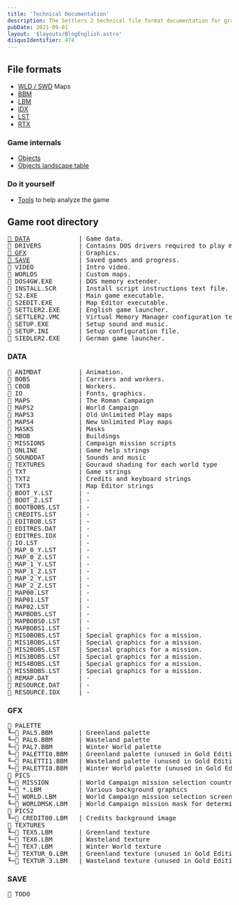 ```yaml
---
title: 'Technical Documentation'
description: The Settlers 2 technical file format documentation for graphics, map files, sprites, palettes, localization, saved games and other.
pubDate: 2021-09-01
layout: '$layouts/BlogEnglish.astro'
disqusIdentifier: 474
---
```


## File formats

-   [WLD / SWD](/documentation/world-map-file-format-wldswd) Maps
-   [BBM](/documentation/bbm-file-format)
-   [LBM](/documentation/graphics-files-lbm)
-   [IDX](/documentation/idx-dat-file-format)
-   [LST](/documentation/lst-file-format)
-   [RTX](/documentation/mission-resource-text)

### Game internals

-   [Objects](/documentation/objects)
-   [Objects landscape table](/documentation/objects-landscape-table)

### Do it yourself

-   [Tools](/documentation/tools) to help analyze the game

## Game root directory

<pre>
<a href="#data">📁 DATA</a>             | Game data.
📁 DRIVERS          | Contains DOS drivers required to play music and sounds.
<a href="#gfx">📁 GFX</a>              | Graphics.
<a href="#save">📁 SAVE</a>             | Saved games and progress.
📁 VIDEO            | Intro video.
📁 WORLDS           | Custom maps.
📄 DOS4GW.EXE       | DOS memory extender.
📄 INSTALL.SCR      | Install script instructions text file.
📄 S2.EXE           | Main game executable.
📄 S2EDIT.EXE       | Map Editor executable.
📄 SETTLER2.EXE     | English game launcher.
📄 SETTLER2.VMC     | Virtual Memory Manager configuration text file.
📄 SETUP.EXE        | Setup sound and music.
📄 SETUP.INI        | Setup configuration file.
📄 SIEDLER2.EXE     | German game launcher.
</pre>

### DATA

<pre>
📁 ANIMDAT          | Animation.
📁 BOBS             | Carriers and workers.
📁 CBOB             | Workers.
📁 IO               | Fonts, graphics.
📁 MAPS             | The Roman Campaign
📁 MAPS2            | World Campaign
📁 MAPS3            | Old Unlimited Play maps
📁 MAPS4            | New Unlimited Play maps
📁 MASKS            | Masks
📁 MBOB             | Buildings
📁 MISSIONS         | Campaign mission scripts
📁 ONLINE           | Game help strings
📁 SOUNDDAT         | Sounds and music
📁 TEXTURES         | Gouraud shading for each world type
📁 TXT              | Game strings
📁 TXT2             | Credits and keyboard strings
📁 TXT3             | Map Editor strings
📄 BOOT_Y.LST       | -
📄 BOOT_Z.LST       | -
📄 BOOTBOBS.LST     | -
📄 CREDITS.LST      | -
📄 EDITBOB.LST      | -
📄 EDITRES.DAT      | -
📄 EDITRES.IDX      | -
📄 IO.LST           | -
📄 MAP_0_Y.LST      | -
📄 MAP_0_Z.LST      | -
📄 MAP_1_Y.LST      | -
📄 MAP_1_Z.LST      | -
📄 MAP_2_Y.LST      | -
📄 MAP_2_Z.LST      | -
📄 MAP00.LST        | -
📄 MAP01.LST        | -
📄 MAP02.LST        | -
📄 MAPBOBS.LST      | -
📄 MAPBOBS0.LST     | -
📄 MAPBOBS1.LST     | -
📄 MIS0BOBS.LST     | Special graphics for a mission.
📄 MIS1BOBS.LST     | Special graphics for a mission.
📄 MIS2BOBS.LST     | Special graphics for a mission.
📄 MIS3BOBS.LST     | Special graphics for a mission.
📄 MIS4BOBS.LST     | Special graphics for a mission.
📄 MIS5BOBS.LST     | Special graphics for a mission.
📄 REMAP.DAT        | -
📄 RESOURCE.DAT     | -
📄 RESOURCE.IDX     | -
</pre>

### GFX

<pre>
📁 PALETTE
╙─📄 PAL5.BBM       | Greenland palette
╙─📄 PAL6.BBM       | Wasteland palette
╙─📄 PAL7.BBM       | Winter World palette
╙─📄 PALETTI0.BBM   | Greenland palette (unused in Gold Edition)
╙─📄 PALETTI1.BBM   | Wasteland palette (unused in Gold Edition)
╙─📄 PALETTI8.BBM   | Winter World palette (unused in Gold Edition)
📁 PICS
╙─📁 MISSION        | World Campaign mission selection countries
╙─📄 *.LBM          | Various background graphics
╙─📄 WORLD.LBM      | World Campaign mission selection screen
╙─📄 WORLDMSK.LBM   | World Campaign mission mask for determining selection
📁 PICS2
╙─📄 CREDIT00.LBM   | Credits background image
📁 TEXTURES
╙─📄 TEX5.LBM       | Greenland texture
╙─📄 TEX6.LBM       | Wasteland texture
╙─📄 TEX7.LBM       | Winter World texture
╙─📄 TEXTUR_0.LBM   | Greenland texture (unused in Gold Edition)
╙─📄 TEXTUR_3.LBM   | Wasteland texture (unused in Gold Edition)
</pre>

### SAVE

<pre>
📄 TODO
</pre>
